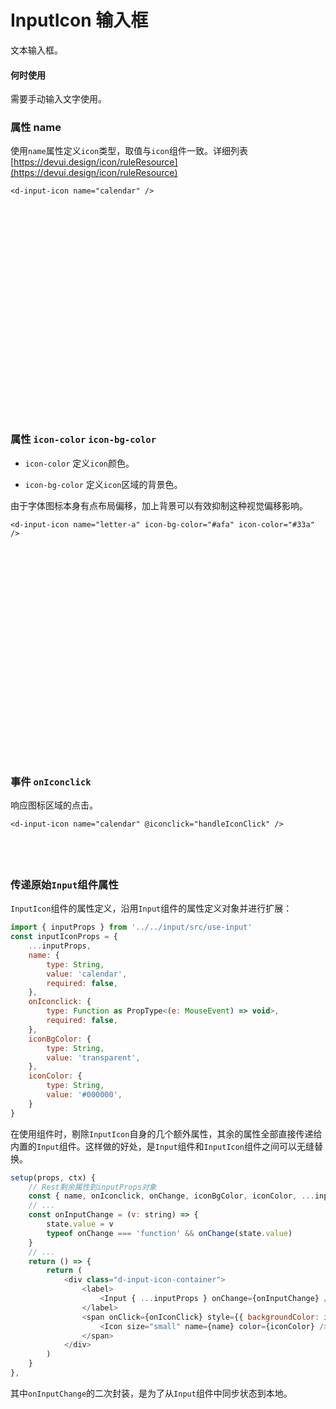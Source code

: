 # InputIcon 输入框

文本输入框。

#### 何时使用

需要手动输入文字使用。

<script lang="ts">
import { defineComponent, ref } from 'vue'
export default defineComponent({
  setup() {

    const eventValue = ref<string>('')
    const handleIconClick = (val: string) => {
        console.log(eventValue.value = val)
        alert('AHHHH~!! InputIcon!!!!')
    }
    
    return {
      eventValue,
      handleIconClick,
    }
  }
})
</script>

### 属性 name

使用`name`属性定义`icon`类型，取值与`icon`组件一致。详细列表[https://devui.design/icon/ruleResource](https://devui.design/icon/ruleResource)

```vue
<d-input-icon name="calendar" />
```

<div style="max-width:300px;padding:20px;display:flex;flex-direction:column;justify-content:space-around;height:300px;">
<d-input-icon modelValue="calendar" name="calendar" />
<d-input-icon modelValue="code" name="code" />
<d-input-icon modelValue="close" name="close" />
<d-input-icon modelValue="edit" name="edit" />
<d-input-icon modelValue="buy" name="buy" />
<d-input-icon modelValue="letter-a" name="letter-a" />
</div>

### 属性 `icon-color` `icon-bg-color`

- `icon-color` 定义`icon`颜色。

- `icon-bg-color` 定义`icon`区域的背景色。

由于字体图标本身有点布局偏移，加上背景可以有效抑制这种视觉偏移影响。

```vue
<d-input-icon name="letter-a" icon-bg-color="#afa" icon-color="#33a" />
```

<div style="max-width:300px;padding:20px;display:flex;flex-direction:column;justify-content:space-around;height:300px;">
<d-input-icon modelValue="calendar" name="calendar" icon-bg-color="#afa" icon-color="#33a"/>
<d-input-icon modelValue="code" name="code" icon-bg-color="#afa" icon-color="#33a" />
<d-input-icon modelValue="close" name="close" icon-bg-color="#afa" icon-color="#33a" />
<d-input-icon modelValue="edit" name="edit" icon-bg-color="#afa" icon-color="#33a" />
<d-input-icon modelValue="buy" name="buy" icon-bg-color="#afa" icon-color="#33a" />
<d-input-icon modelValue="letter-a" name="letter-a" icon-bg-color="#afa" icon-color="#33a" />
</div>

### 事件 `onIconclick`

响应图标区域的点击。

```vue
<d-input-icon name="calendar" @iconclick="handleIconClick" />
```

<div style="max-width:300px;padding:20px;display:flex;flex-direction:column;justify-content:space-around;">
<d-input-icon name="calendar" modelValue="click the icon --->" @iconclick="handleIconClick" />
</div>

### 传递原始`Input`组件属性

`InputIcon`组件的属性定义，沿用`Input`组件的属性定义对象并进行扩展：

```js
import { inputProps } from '../../input/src/use-input'
const inputIconProps = {
    ...inputProps,
    name: {
        type: String,
        value: 'calendar',
        required: false,
    },
    onIconclick: {
        type: Function as PropType<(e: MouseEvent) => void>,
        required: false,
    },
    iconBgColor: {
        type: String,
        value: 'transparent',
    },
    iconColor: {
        type: String,
        value: '#000000',
    }
}
```

在使用组件时，剔除`InputIcon`自身的几个额外属性，其余的属性全部直接传递给内置的`Input`组件。这样做的好处，是`Input`组件和`InputIcon`组件之间可以无缝替换。

```js
setup(props, ctx) {
    // Rest剩余属性到inputProps对象
    const { name, onIconclick, onChange, iconBgColor, iconColor, ...inputProps } = props
    // ...
    const onInputChange = (v: string) => {
        state.value = v
        typeof onChange === 'function' && onChange(state.value)
    }
    // ...
    return () => {
        return (
            <div class="d-input-icon-container">
                <label>
                    <Input { ...inputProps } onChange={onInputChange} />
                </label>
                <span onClick={onIconClick} style={{ backgroundColor: iconBgColor }}>
                    <Icon size="small" name={name} color={iconColor} />
                </span>
            </div>
        )
    }
},
```

其中`onInputChange`的二次封装，是为了从`Input`组件中同步状态到本地。